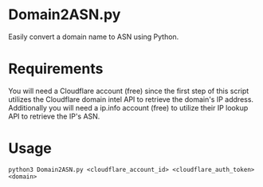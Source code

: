 # Domain2ASN.py
Easily convert a domain name to ASN using Python.
# Requirements
You will need a Cloudflare account (free) since the first step of this script utilizes the Cloudflare domain intel API to retrieve the domain's IP address. Additionally you will need a ip.info account (free) to utilize their IP lookup API to retrieve the IP's ASN.

# Usage

    python3 Domain2ASN.py <cloudflare_account_id> <cloudflare_auth_token> <domain>

